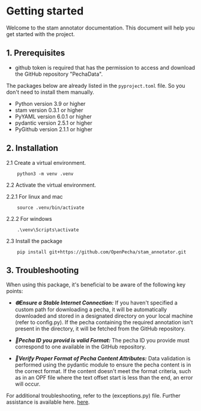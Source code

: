 # Getting started

Welcome to the stam annotator documentation. This document will help you get started
with the project.

## 1. Prerequisites

- github token is required that has the permission to access and download the
GitHub repository "PechaData".

The packages below are already listed in the `pyproject.toml` file. So you don't
need to install them manually.


- Python version 3.9 or higher
- stam version 0.3.1 or higher
- PyYAML version 6.0.1 or higher
- pydantic version 2.5.1 or higher
- PyGithub version 2.1.1 or higher


## 2. Installation

2.1 Create a virtual environment.

        python3 -m venv .venv

2.2 Activate the virtual environment.

2.2.1 For linux and mac

        source .venv/bin/activate

2.2.2 For windows

        .\venv\Scripts\activate


2.3  Install the package

        pip install git+https://github.com/OpenPecha/stam_annotator.git



## 3. Troubleshooting

When using this package, it's beneficial to be aware of the following key points:


- ***🌐Ensure a Stable Internet Connection:*** If you haven't specified a custom path for
downloading a pecha, it will be automatically downloaded and stored in a designated
directory on your local machine (refer to config.py). If the pecha containing the
required annotation isn't present in the directory, it will be fetched from the GitHub
 repository.

- ***📁Pecha ID you provid is valid Format:*** The pecha ID you provide must correspond
to one available in the GitHub repository.

- ***📁Verify Proper Format of Pecha Content Attributes:*** Data validation is performed
using the pydantic module to ensure the pecha content is in the correct format. If the
 content doesn't meet the format criteria, such as in an OPF file where the text offset
  start is less than the end, an error will occur.

For additional troubleshooting, refer to the (exceptions.py) file.
Further assistance is available here. [here](help.md).
